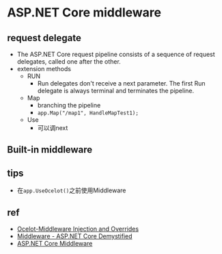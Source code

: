 # ASP.NET Core middleware

## request delegate
+ The ASP.NET Core request pipeline consists of a sequence of request delegates, called one after the other.
+ extension methods
    + RUN
        + Run delegates don't receive a next parameter. The first Run delegate is always terminal and terminates the pipeline.
    + Map
        + branching the pipeline
        + `app.Map("/map1", HandleMapTest1);`
    + Use
        + 可以调next

## Built-in middleware

## tips
+ 在`app.UseOcelot()`之前使用Middleware

## ref
+ [Ocelot-Middleware Injection and Overrides](https://ocelot.readthedocs.io/en/latest/features/middlewareinjection.html)
+ [Middleware - ASP.NET Core Demystified](https://exceptionnotfound.net/asp-net-core-demystified-middleware/)
+ [ASP.NET Core Middleware](https://learn.microsoft.com/en-us/aspnet/core/fundamentals/middleware/?view=aspnetcore-7.0)